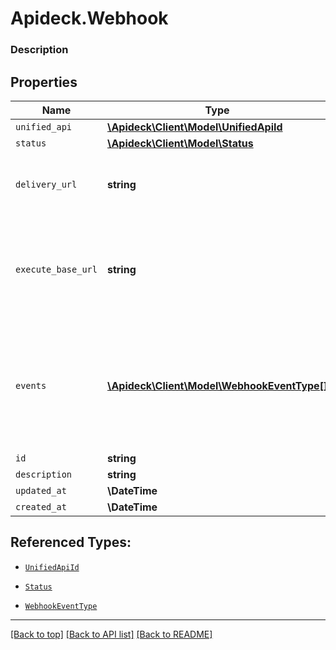 # Apideck.Webhook

### Description

## Properties
Name | Type | Description | Notes
------------ | ------------- | ------------- | -------------
`unified_api` | [**\Apideck\Client\Model\UnifiedApiId**](UnifiedApiId.md) |  | 
`status` | [**\Apideck\Client\Model\Status**](Status.md) |  | 
`delivery_url` | **string** | The delivery url of the webhook endpoint. | 
`execute_base_url` | **string** | The Unify Base URL events from connectors will be sent to after service id is appended. | 
`events` | [**\Apideck\Client\Model\WebhookEventType[]**](WebhookEventType.md) | The list of subscribed events for this webhook. [&#x60;*&#x60;] indicates that all events are enabled. | 
`id` | **string** |  | [optional] 
`description` | **string** |  | [optional] 
`updated_at` | **\DateTime** |  | [optional] 
`created_at` | **\DateTime** |  | [optional] 





## Referenced Types:
* [`UnifiedApiId`](UnifiedApiId.md)
* [`Status`](Status.md)


* [`WebhookEventType`](WebhookEventType.md)





---

[[Back to top]](#) [[Back to API list]](../../../../README.md#documentation-for-api-endpoints) [[Back to README]](../../../../README.md)


